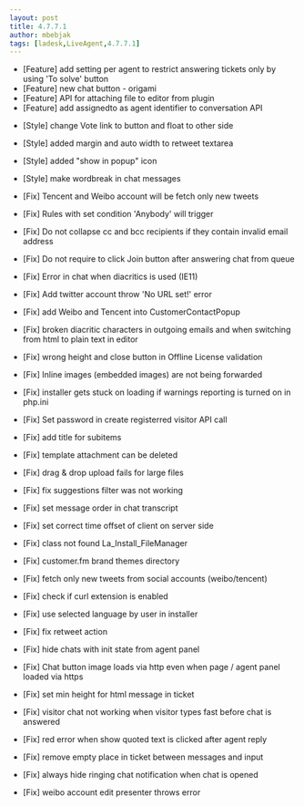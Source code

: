 ```yaml
---
layout: post
title: 4.7.7.1
author: mbebjak
tags: [ladesk,LiveAgent,4.7.7.1]
---
```


- [Feature] add setting per agent to restrict answering tickets only by using 'To solve' button
- [Feature] new chat button - origami
- [Feature] API for attaching file to editor from plugin
- [Feature] add assignedto as agent identifier to conversation API

<!--more--> 

- [Style] change Vote link to button and float to other side
- [Style] added margin and auto width to retweet textarea
- [Style] added "show in popup" icon
- [Style] make wordbreak in chat messages

- [Fix] Tencent and Weibo account will be fetch only new tweets
- [Fix] Rules with set condition 'Anybody' will trigger
- [Fix] Do not collapse cc and bcc recipients if they contain invalid email address
- [Fix] Do not require to click Join button after answering chat from queue
- [Fix] Error in chat when diacritics is used (IE11)
- [Fix] Add twitter account throw 'No URL set!' error
- [Fix] add Weibo and Tencent into CustomerContactPopup
- [Fix] broken diacritic characters in outgoing emails and when switching from html to plain text in editor
- [Fix] wrong height and close button in Offline License validation
- [Fix] Inline images (embedded images) are not being forwarded
- [Fix] installer gets stuck on loading if warnings reporting is turned on in php.ini
- [Fix] Set password in create registerred visitor API call
- [Fix] add title for subitems
- [Fix] template attachment can be deleted
- [Fix] drag & drop upload fails for large files
- [Fix] fix suggestions filter was not working
- [Fix] set message order in chat transcript
- [Fix] set correct time offset of client on server side
- [Fix] class not found La_Install_FileManager
- [Fix] customer.fm brand themes directory
- [Fix] fetch only new tweets from social accounts (weibo/tencent)
- [Fix] check if curl extension is enabled
- [Fix] use selected language by user in installer
- [Fix] fix retweet action
- [Fix] hide chats with init state from agent panel
- [Fix] Chat button image loads via http even when page / agent panel loaded via https
- [Fix] set min height for html message in ticket
- [Fix] visitor chat not working when visitor types fast before chat is answered
- [Fix] red error when show quoted text is clicked after agent reply
- [Fix] remove empty place in ticket between messages and input
- [Fix] always hide ringing chat notification when chat is opened
- [Fix] weibo account edit presenter throws error
